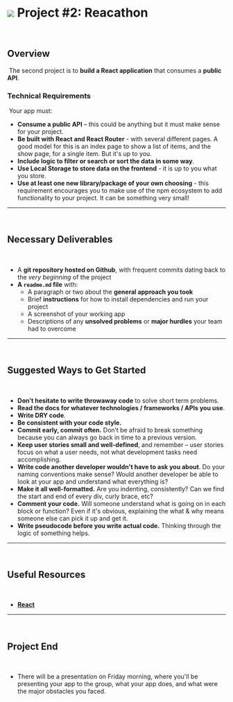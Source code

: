 # ![](https://ga-dash.s3.amazonaws.com/production/assets/logo-9f88ae6c9c3871690e33280fcf557f33.png) Project #2: Reacathon
​
## Overview
​
The second project is to **build a React application** that consumes a **public API**.
​
### Technical Requirements
​
Your app must:
​
* **Consume a public API** – this could be anything but it must make sense for  your project.
* **Be built with React and React Router** - with several different pages. A good model for this is an index page to show a list of items, and the show page, for a single item. But it's up to you.
* **Include logic to filter or search or sort the data in some way**.
* **Use Local Storage to store data on the frontend** - it is up to you what you store.
* **Use at least one new library/package of your own choosing** - this requirement encourages you to make use of the npm ecosystem to add functionality to your project. It can be something very small!
​
​
---
​
## Necessary Deliverables
​
* A **git repository hosted on Github**, with frequent commits dating back to the _very beginning_ of the project
* **A `readme.md` file** with:
    * A paragraph or two about the **general approach you took**
    * Brief **instructions** for how to install dependencies and run your project
    * A screenshot of your working app
    * Descriptions of any **unsolved problems** or **major hurdles** your team had to overcome
​
---
​
## Suggested Ways to Get Started
​
* **Don’t hesitate to write throwaway code** to solve short term problems.
* **Read the docs for whatever technologies / frameworks / APIs you use**.
* **Write DRY code**.
* **Be consistent with your code style.**
* **Commit early, commit often.** Don’t be afraid to break something because you can always go back in time to a previous version.
* **Keep user stories small and well-defined**, and remember – user stories focus on what a user needs, not what development tasks need accomplishing.
* **Write code another developer wouldn't have to ask you about**. Do your naming conventions make sense? Would another developer be able to look at your app and understand what everything is?
* **Make it all well-formatted.** Are you indenting, consistently? Can we find the start and end of every div, curly brace, etc?
* **Comment your code.** Will someone understand what is going on in each block or function? Even if it's obvious, explaining the what & why means someone else can pick it up and get it.
* **Write pseudocode before you write actual code.** Thinking through the logic of something helps.
​
---
​
## Useful Resources
​
* **[React](https://reactjs.org/)**
​
---
​
## Project End
​
* There will be a presentation on Friday morning, where you'll be presenting your app to the group, what your app does, and what were the major obstacles you faced.